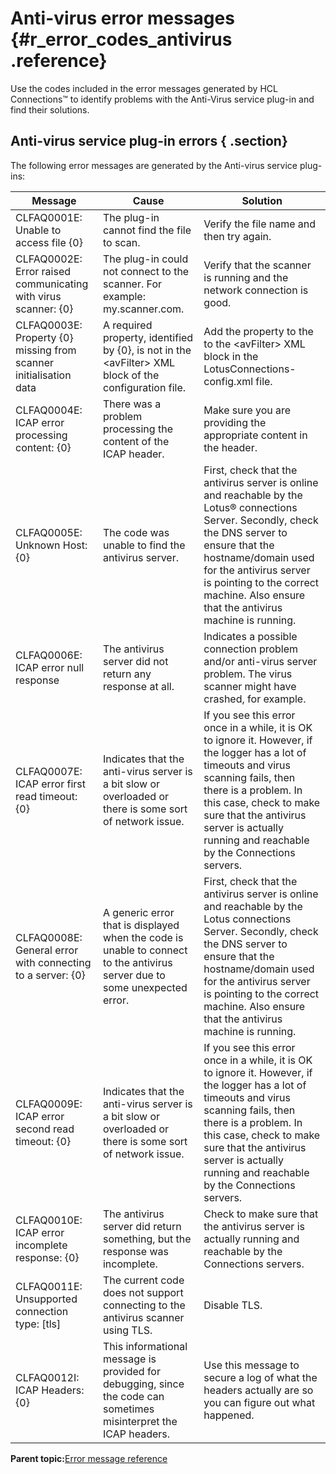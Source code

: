 # Anti-virus error messages {#r_error_codes_antivirus .reference}

Use the codes included in the error messages generated by HCL Connections™ to identify problems with the Anti-Virus service plug-in and find their solutions.

## Anti-virus service plug-in errors { .section}

The following error messages are generated by the Anti-virus service plug-ins:

|Message|Cause|Solution|
|-------|-----|--------|
|CLFAQ0001E: Unable to access file \{0\}|The plug-in cannot find the file to scan.|Verify the file name and then try again.|
|CLFAQ0002E: Error raised communicating with virus scanner: \{0\}|The plug-in could not connect to the scanner. For example: my.scanner.com.|Verify that the scanner is running and the network connection is good.|
|CLFAQ0003E: Property \{0\} missing from scanner initialisation data|A required property, identified by \{0\}, is not in the <avFilter\> XML block of the configuration file.|Add the property to the to the <avFilter\> XML block in the LotusConnections-config.xml file.|
|CLFAQ0004E: ICAP error processing content: \{0\}|There was a problem processing the content of the ICAP header.|Make sure you are providing the appropriate content in the header.|
|CLFAQ0005E: Unknown Host: \{0\}|The code was unable to find the antivirus server.|First, check that the antivirus server is online and reachable by the Lotus® connections Server. Secondly, check the DNS server to ensure that the hostname/domain used for the antivirus server is pointing to the correct machine. Also ensure that the antivirus machine is running.|
|CLFAQ0006E: ICAP error null response|The antivirus server did not return any response at all.|Indicates a possible connection problem and/or anti-virus server problem. The virus scanner might have crashed, for example.|
|CLFAQ0007E: ICAP error first read timeout: \{0\}|Indicates that the anti-virus server is a bit slow or overloaded or there is some sort of network issue.|If you see this error once in a while, it is OK to ignore it. However, if the logger has a lot of timeouts and virus scanning fails, then there is a problem. In this case, check to make sure that the antivirus server is actually running and reachable by the Connections servers.|
|CLFAQ0008E: General error with connecting to a server: \{0\}|A generic error that is displayed when the code is unable to connect to the antivirus server due to some unexpected error.|First, check that the antivirus server is online and reachable by the Lotus connections Server. Secondly, check the DNS server to ensure that the hostname/domain used for the antivirus server is pointing to the correct machine. Also ensure that the antivirus machine is running.|
|CLFAQ0009E: ICAP error second read timeout: \{0\}|Indicates that the anti-virus server is a bit slow or overloaded or there is some sort of network issue.|If you see this error once in a while, it is OK to ignore it. However, if the logger has a lot of timeouts and virus scanning fails, then there is a problem. In this case, check to make sure that the antivirus server is actually running and reachable by the Connections servers.|
|CLFAQ0010E: ICAP error incomplete response: \{0\}|The antivirus server did return something, but the response was incomplete.|Check to make sure that the antivirus server is actually running and reachable by the Connections servers.|
|CLFAQ0011E: Unsupported connection type: \[tls\]|The current code does not support connecting to the antivirus scanner using TLS.|Disable TLS.|
|CLFAQ0012I: ICAP Headers: \{0\}|This informational message is provided for debugging, since the code can sometimes misinterpret the ICAP headers.|Use this message to secure a log of what the headers actually are so you can figure out what happened.|

**Parent topic:**[Error message reference](../troubleshoot/c_error_codes.md)

